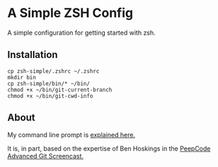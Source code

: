 A Simple ZSH Config
===================

A simple configuration for getting started with zsh. 

Installation
------------

    cp zsh-simple/.zshrc ~/.zshrc
    mkdir bin
    cp zsh-simple/bin/* ~/bin/
    chmod +x ~/bin/git-current-branch
    chmod +x ~/bin/git-cwd-info

About
------------

My command line prompt is [explained here.](http://peepcode.com/blog/2012/my-command-line-prompt)

It is, in part, based on the expertise of Ben Hoskings in the [PeepCode Advanced Git Screencast.](http://peepcode.com/products/advanced-git)
